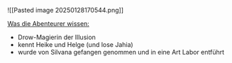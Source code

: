 ![[Pasted image 20250128170544.png]]

<u>Was die Abenteurer wissen:</u>

- Drow-Magierin der Illusion
- kennt Heike und Helge (und lose Jahia)
- wurde von Silvana gefangen genommen und in eine Art Labor entführt